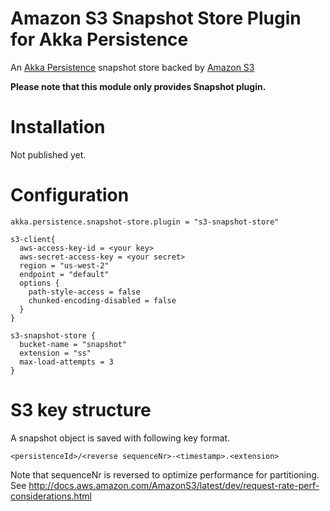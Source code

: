 # Amazon S3 Snapshot Store Plugin for Akka Persistence

An [Akka Persistence](http://doc.akka.io/docs/akka/2.4.1/scala/persistence.html) snapshot store backed by
[Amazon S3](https://aws.amazon.com/s3/)

**Please note that this module only provides Snapshot plugin.**


# Installation

Not published yet.


# Configuration

```
akka.persistence.snapshot-store.plugin = "s3-snapshot-store"

s3-client{
  aws-access-key-id = <your key>
  aws-secret-access-key = <your secret>
  region = "us-west-2"
  endpoint = "default"
  options {
    path-style-access = false
    chunked-encoding-disabled = false
  }
}

s3-snapshot-store {
  bucket-name = "snapshot"
  extension = "ss"
  max-load-attempts = 3
}
```

# S3 key structure

A snapshot object is saved with following key format.

```
<persistenceId>/<reverse sequenceNr>-<timestamp>.<extension>
```

Note that sequenceNr is reversed to optimize performance for partitioning. See http://docs.aws.amazon.com/AmazonS3/latest/dev/request-rate-perf-considerations.html